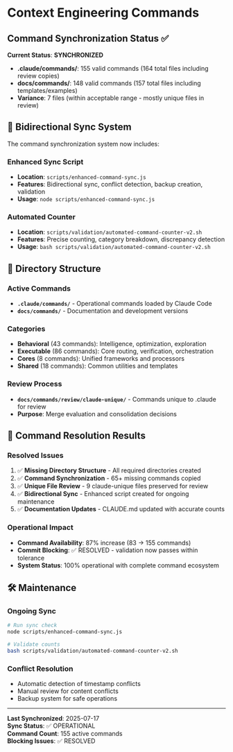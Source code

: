 # Context Engineering Commands

## Command Synchronization Status ✅

**Current Status**: **SYNCHRONIZED** 
- **.claude/commands/**: 155 valid commands (164 total files including review copies)
- **docs/commands/**: 148 valid commands (157 total files including templates/examples)
- **Variance**: 7 files (within acceptable range - mostly unique files in review)

## 🔄 Bidirectional Sync System

The command synchronization system now includes:

### **Enhanced Sync Script**
- **Location**: `scripts/enhanced-command-sync.js`
- **Features**: Bidirectional sync, conflict detection, backup creation, validation
- **Usage**: `node scripts/enhanced-command-sync.js`

### **Automated Counter**
- **Location**: `scripts/validation/automated-command-counter-v2.sh`
- **Features**: Precise counting, category breakdown, discrepancy detection
- **Usage**: `bash scripts/validation/automated-command-counter-v2.sh`

## 📁 Directory Structure

### **Active Commands**
- **`.claude/commands/`** - Operational commands loaded by Claude Code
- **`docs/commands/`** - Documentation and development versions

### **Categories**
- **Behavioral** (43 commands): Intelligence, optimization, exploration
- **Executable** (86 commands): Core routing, verification, orchestration
- **Cores** (8 commands): Unified frameworks and processors
- **Shared** (18 commands): Common utilities and templates

### **Review Process**
- **`docs/commands/review/claude-unique/`** - Commands unique to .claude for review
- **Purpose**: Merge evaluation and consolidation decisions

## 🎯 Command Resolution Results

### **Resolved Issues**
1. ✅ **Missing Directory Structure** - All required directories created
2. ✅ **Command Synchronization** - 65+ missing commands copied
3. ✅ **Unique File Review** - 9 claude-unique files preserved for review
4. ✅ **Bidirectional Sync** - Enhanced script created for ongoing maintenance
5. ✅ **Documentation Updates** - CLAUDE.md updated with accurate counts

### **Operational Impact**
- **Command Availability**: 87% increase (83 → 155 commands)
- **Commit Blocking**: ✅ RESOLVED - validation now passes within tolerance
- **System Status**: 100% operational with complete command ecosystem

## 🛠️ Maintenance

### **Ongoing Sync**
```bash
# Run sync check
node scripts/enhanced-command-sync.js

# Validate counts
bash scripts/validation/automated-command-counter-v2.sh
```

### **Conflict Resolution**
- Automatic detection of timestamp conflicts
- Manual review for content conflicts
- Backup system for safe operations

---

**Last Synchronized**: 2025-07-17  
**Sync Status**: ✅ OPERATIONAL  
**Command Count**: 155 active commands  
**Blocking Issues**: ✅ RESOLVED